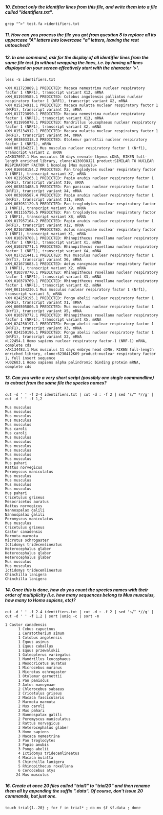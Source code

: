 




##### 10. Extract only the identifier lines from this file, and write them into a file called "identifiers.txt".
```
grep "^>" test.fa >identifiers.txt

```





##### 11. How can you process the file you got from question 8 to replace all its uppercase "A" letters into lowercase "a" letters, leaving the rest untouched?





##### 12. In one command, ask for the display of all identifier lines from the same file test.fa without wrapping the lines, i.e. by having all lines displayed on your screen effectively start with the character '>'.
 
 ``` 
 less -S identifiers.txt
 
 ```

```
>XM_011723889.1 PREDICTED: Macaca nemestrina nuclear respiratory factor 1 (NRF1), transcript variant X12, mRNA
>XM_011939585.1 PREDICTED: Colobus angolensis palliatus nuclear respiratory factor 1 (NRF1), transcript variant X2, mRNA
>XM_015134911.1 PREDICTED: Macaca mulatta nuclear respiratory factor 1 (NRF1), transcript variant X3, mRNA
>XM_011723890.1 PREDICTED: Macaca nemestrina nuclear respiratory factor 1 (NRF1), transcript variant X13, mRNA
>XM_011995878.1 PREDICTED: Mandrillus leucophaeus nuclear respiratory factor 1 (NRF1), transcript variant X2, mRNA
>XM_015134912.1 PREDICTED: Macaca mulatta nuclear respiratory factor 1 (NRF1), transcript variant X4, mRNA
>XM_003803318.3 PREDICTED: Otolemur garnettii nuclear respiratory factor 1 (NRF1), mRNA
>NM_001164227.1 Mus musculus nuclear respiratory factor 1 (Nrf1), transcript variant 2, mRNA
>AK037697.1 Mus musculus 16 days neonate thymus cDNA, RIKEN full-length enriched library, clone:A130038J21 product:SIMILAR TO NUCLEAR RESPIRATORY FACTOR 1 homolog [Mus musculu>
>XM_016958154.2 PREDICTED: Pan troglodytes nuclear respiratory factor 1 (NRF1), transcript variant X7, mRNA
>XM_021936263.1 PREDICTED: Papio anubis nuclear respiratory factor 1 (NRF1), transcript variant X10, mRNA
>XM_003813488.3 PREDICTED: Pan paniscus nuclear respiratory factor 1 (NRF1), transcript variant X4, mRNA
>XM_003896587.4 PREDICTED: Papio anubis nuclear respiratory factor 1 (NRF1), transcript variant X11, mRNA
>XM_003951129.3 PREDICTED: Pan troglodytes nuclear respiratory factor 1 (NRF1), transcript variant X9, mRNA
>XM_001155756.5 PREDICTED: Pan troglodytes nuclear respiratory factor 1 (NRF1), transcript variant X8, mRNA
>XM_017957164.2 PREDICTED: Papio anubis nuclear respiratory factor 1 (NRF1), transcript variant X12, mRNA
>XM_021673680.1 PREDICTED: Aotus nancymaae nuclear respiratory factor 1 (NRF1), transcript variant X1, mRNA
>XM_010378768.1 PREDICTED: Rhinopithecus roxellana nuclear respiratory factor 1 (NRF1), transcript variant X1, mRNA
>XM_010378771.1 PREDICTED: Rhinopithecus roxellana nuclear respiratory factor 1 (NRF1), transcript variant X4, mRNA
>XM_017321441.1 PREDICTED: Mus musculus nuclear respiratory factor 1 (Nrf1), transcript variant X6, mRNA
>XM_021673683.1 PREDICTED: Aotus nancymaae nuclear respiratory factor 1 (NRF1), transcript variant X2, mRNA
>XM_010378770.1 PREDICTED: Rhinopithecus roxellana nuclear respiratory factor 1 (NRF1), transcript variant X3, mRNA
>XM_010378769.1 PREDICTED: Rhinopithecus roxellana nuclear respiratory factor 1 (NRF1), transcript variant X2, mRNA
>NM_001164230.1 Mus musculus nuclear respiratory factor 1 (Nrf1), transcript variant 5, mRNA
>XM_024250195.1 PREDICTED: Pongo abelii nuclear respiratory factor 1 (NRF1), transcript variant X1, mRNA
>XM_006505006.3 PREDICTED: Mus musculus nuclear respiratory factor 1 (Nrf1), transcript variant X5, mRNA
>XM_010378772.1 PREDICTED: Rhinopithecus roxellana nuclear respiratory factor 1 (NRF1), transcript variant X5, mRNA
>XM_024250197.1 PREDICTED: Pongo abelii nuclear respiratory factor 1 (NRF1), transcript variant X3, mRNA
>XM_024250196.1 PREDICTED: Pongo abelii nuclear respiratory factor 1 (NRF1), transcript variant X2, mRNA
>L22454.1 Homo sapiens nuclear respiratory factor-1 (NRF-1) mRNA, complete cds
>AK134483.1 Mus musculus 11 days embryo head cDNA, RIKEN full-length enriched library, clone:6230412K09 product:nuclear respiratory factor 1, full insert sequence
>U02683.1 Homo sapiens alpha palindromic binding protein mRNA, complete cds

```



##### 13.  Can you write a very short script (possibly one single commandline) to extract from the same file the species names?

```
cut -d ' ' -f 2-4 identifiers.txt | cut -d : -f 2 | sed 's/^ *//g' | cut -d ' ' -f 1,2 

```

```
Mus musculus
Mus musculus
Mus musculus
Mus musculus
Mus musculus
Mus caroli
Mus caroli
Mus musculus
Mus musculus
Mus musculus
Mus musculus
Mus musculus
Mus musculus
Mus pahari
Rattus norvegicus
Peromyscus maniculatus
Mus musculus
Mus musculus
Mus musculus
Mus musculus
Mus pahari
Cricetulus griseus
Mesocricetus auratus
Rattus norvegicus
Nannospalax galili
Nannospalax galili
Peromyscus maniculatus
Mus musculus
Cricetulus griseus
Castor canadensis
Marmota marmota
Microtus ochrogaster
Ictidomys tridecemlineatus
Heterocephalus glaber
Heterocephalus glaber
Heterocephalus glaber
Mus musculus
Mus musculus
Ictidomys tridecemlineatus
Chinchilla lanigera
Chinchilla lanigera

````



##### 14. Once this is done, how do you count the species names with their order of multiplicity (i.e. how many sequences belong to Mus musculus, how many to Homo sapiens, etc)?

``` 
cut -d ' ' -f 2-4 identifiers.txt | cut -d : -f 2 | sed 's/^ *//g' | cut -d ' ' -f 1,2 | sort |uniq -c | sort -n 

```
```
1 Castor canadensis
      1 Cebus capucinus
      1 Ceratotherium simum
      1 Colobus angolensis
      1 Equus asinus
      1 Equus caballus
      1 Equus przewalskii
      1 Galeopterus variegatus
      1 Mandrillus leucophaeus
      1 Mesocricetus auratus
      1 Microcebus murinus
      1 Microtus ochrogaster
      1 Otolemur garnettii
      1 Pan paniscus
      2 Aotus nancymaae
      2 Chlorocebus sabaeus
      2 Cricetulus griseus
      2 Macaca fascicularis
      2 Marmota marmota
      2 Mus caroli
      2 Mus pahari
      2 Nannospalax galili
      2 Peromyscus maniculatus
      2 Rattus norvegicus
      3 Heterocephalus glaber
      3 Homo sapiens
      3 Macaca nemestrina
      3 Pan troglodytes
      3 Papio anubis
      3 Pongo abelii
      4 Ictidomys tridecemlineatus
      4 Macaca mulatta
      5 Chinchilla lanigera
      5 Rhinopithecus roxellana
      6 Cercocebus atys
     24 Mus musculus
```

##### 16. Create at once 20 files called "trial1" to "trial20" and *then* rename them all by appending the suffix ".data". Of course, don't issue 20 commands, but just one.

``` 
touch trial{1..20} ; for f in trial* ; do mv $f $f.data ; done

```

